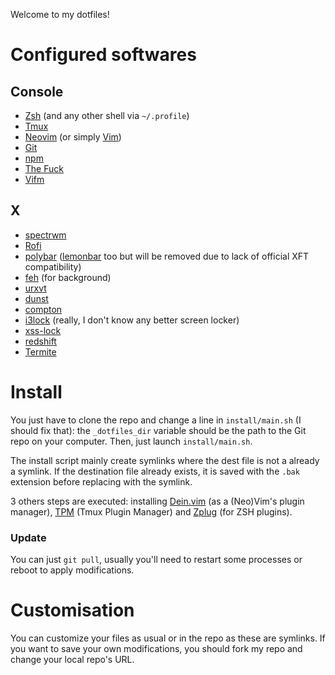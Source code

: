 Welcome to my dotfiles!

Configured softwares
====================

Console
-------

* [Zsh](http://www.zsh.org/) (and any other shell via `~/.profile`)
* [Tmux](https://tmux.github.io/)
* [Neovim](https://neovim.io/) (or simply [Vim](https://www.vim.org/))
* [Git](https://git-scm.com/)
* [npm](https://www.npmjs.com/)
* [The Fuck](https://github.com/nvbn/thefuck)
* [Vifm](https://vifm.info/)

X
---

* [spectrwm](https://github.com/conformal/spectrwm)
* [Rofi](https://github.com/davatorium/rofi)
* [polybar](https://github.com/jaagr/polybar) ([lemonbar](https://github.com/LemonBoy/bar) too but will be removed due to lack of official XFT compatibility)
* [feh](https://feh.finalrewind.org/) (for background)
* [urxvt](http://software.schmorp.de/pkg/rxvt-unicode.html)
* [dunst](https://dunst-project.org/)
* [compton](https://github.com/chjj/compton)
* [i3lock](https://i3wm.org/i3lock/) (really, I don't know any better screen locker)
* [xss-lock](https://bitbucket.org/raymonad/xss-lock)
* [redshift](http://jonls.dk/redshift/)
* [Termite](https://github.com/thestinger/termite)

Install
=======

You just have to clone the repo and change a line in `install/main.sh` (I should fix that): the `_dotfiles_dir` variable should be the path to the Git repo on your computer.
Then, just launch `install/main.sh`.

The install script mainly create symlinks where the dest file is not a already a symlink.
If the destination file already exists, it is saved with the `.bak` extension before replacing with the symlink.

3 others steps are executed: installing [Dein.vim](https://github.com/Shougo/dein.vim) (as a (Neo)Vim's plugin manager), [TPM](https://github.com/tmux-plugins/tpm) (Tmux Plugin Manager) and [Zplug](https://github.com/zplug/zplug) (for ZSH plugins).

### Update

You can just `git pull`, usually you'll need to restart some processes or reboot to apply modifications.

Customisation
=============

You can customize your files as usual or in the repo as these are symlinks.
If you want to save your own modifications, you should fork my repo and change your local repo's URL.
